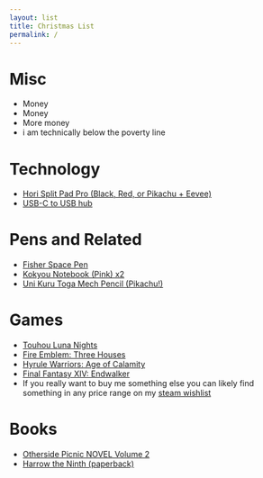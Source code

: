 ```yaml
---
layout: list
title: Christmas List
permalink: /
---
```


# Misc

-   Money
-   Money
-   More money
-   i am technically below the poverty line

# Technology

-   [Hori Split Pad Pro (Black, Red, or Pikachu + Eevee)](https://www.amazon.com/Nintendo-Switch-Split-Ergonomic-Controller-Handheld/dp/B08FJ7XY3B)
-   [USB-C to USB hub](https://www.amazon.com/UtechSmart-Ethernet-Delivery-Compatible-Chromebook/dp/B07H2ZS1B5/)

# Pens and Related

-   [Fisher Space Pen](https://www.jetpens.com/Fisher-Space-Pen-Bullet-Ballpoint-Pen-Medium-Point-Pink-Nebula/pd/7930)
-   [Kokyou Notebook (Pink) x2](https://www.jetpens.com/Kokuyo-Sooofa-Soft-Ring-Notebook-A5-4-mm-Graph-Light-Pink/pd/32419)
-   [Uni Kuru Toga Mech Pencil (Pikachu!)](https://www.jetpens.com/Uni-Kuru-Toga-Mechanical-Pencil-0.5-mm-Pokemon-Yellow-Pikachu/pd/31419)

# Games

-   [Touhou Luna Nights](https://www.nintendo.com/games/detail/touhou-luna-nights-switch/)
-   [Fire Emblem: Three Houses](https://www.amazon.com/Fire-Emblem-Three-Houses-Nintendo-Switch/dp/B07DK13HKX/)
-   [Hyrule Warriors: Age of Calamity](https://www.nintendo.com/games/detail/hyrule-warriors-age-of-calamity-switch/)
-   [Final Fantasy XIV: Endwalker](https://store.steampowered.com/app/1592500/FINAL_FANTASY_XIV_Endwalker/)
-   If you really want to buy me something else you can likely find
something in any price range on my [steam wishlist](https://store.steampowered.com/wishlist/profiles/76561198130985823/#sort=order)

# Books

-   [Otherside Picnic NOVEL Volume 2](https://www.rightstufanime.com/Otherside-Picnic-Novel-Omnibus-Volume-2)
-   [Harrow the Ninth (paperback)](https://bookshop.org/books/harrow-the-ninth/9781250313218)
